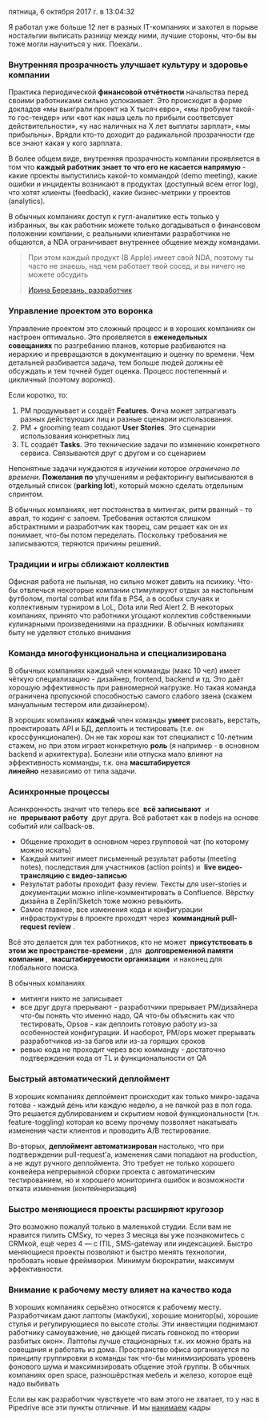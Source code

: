 пятница, 6 октября 2017 г. в 13:04:32

Я работал уже больше 12 лет в разных IT-компаниях и захотел в порыве ностальгии выписать разницу между ними, лучшие стороны, что-бы вы тоже могли научиться у них. Поехали..

<!-- truncate -->

### Внутренняя прозрачность улучшает культуру и здоровье компании

Практика периодической **финансовой отчётности** начальства перед своими работниками сильно успокаивает. Это происходит в форме докладов «мы выиграли проект на X тысяч евро», «мы пробуем такой-то гос-тендер» или «вот как наша цель по прибыли соответсвует действительности», «у нас наличных на X лет выплаты зарплат», «мы прибыльны». Врядли кто-то доходит до радикальной прозрачности где все знают какая у кого зарплата.

В более общем виде, внутренняя прозрачность компании проявляется в том что **каждый работник знает то что его не касается напрямую** - какие проекты выпустились какой-то коммандой (demo meeting), какие ошибки и инциденты возникают в продуктах (доступный всем error log), что хотят клиенты (feedback), какие бизнес-метрики у проектов (analytics). 

В обычных компаниях доступ к гугл-аналитике есть только у избранных, вы как работник можете только догадываться о финансовом положении компании, с реальными клиентами разработчики не общаются, а NDA ограничивает внутреннее общение между командами.  
  

> При этом каждый продукт (В Apple) имеет свой NDA, поэтому ты часто не знаешь, над чем работает твой сосед, и вы ничего не можете обсудить
> 
> [Ирина Березань, разработчик](https://vc.ru/26084-ukrainian-dev-in-usa)

### Управление проектом это воронка

Управление проектом это сложный процесс и в хороших компаниях он настроен оптимально. Это проявляется в **еженедельных совещаниях** по разгребанию планов, которые разбиваются на иерархию и превращаются в документацию и оценку по времени. Чем детальней разбивается задача, тем больше людей должны её обсуждать и тем точней будет оценка. Процесс постепенный и цикличный (поэтому _воронка_).

Если коротко, то:

1. PM продумывает и создаёт **Features**. Фича может затрагивать разных действующих лиц и разные сценарии использования.
2. PM + grooming team создают **User Stories**. Это сценарии использования конкретных лиц
3. TL создаёт **Tasks**. Это технические задачи по измнению конкретного сервиса. Связываются друг с другом и со сценарием

Непонятные задачи нуждаются в _изучении_ которое _ограничено по времени_. **Пожелания по** улучшениям и рефакторингу выписываются в отдельный список (**parking lot**), который можно сделать отдельным спринтом.

В обычных компаниях, нет постоянства в митингах, ритм рванный - то аврал, то кодинг с запоем. Требования остаются слишком абстрактными и разработчик как творец, сам решает как он их понимает, что-бы потом переделать. Поскольку требования не записываются, теряются причины решений. 

### Традиции и игры сближают коллектив

Офисная работа не пыльная, но сильно может давить на психику. Что-бы отвлечься некоторые компании стимулируют отдых за настольным футболом, mortal combat или fifa в PS4, а в особых случаях и коллективным турниром в LoL, Dota или Red Alert 2. В некоторых компаниях, принято что работники угощают коллектив собственными кулинарными произведениями на праздники. В обычных компаниях быту не уделяют столько внимания

### Команда многофункциональна и специализирована

В обычных компаниях каждый член комманды (макс 10 чел) имеет чёткую специализацию - дизайнер, frontend, backend и тд. Это даёт хорошую эффективность при равномерной нагрузке. Но такая команда ограничена пропускной способностью самого слабого звена (скажем мануальным тестером или дизайнером).

В хороших компаниях **каждый** член команды **умеет** рисовать, верстать, проектировать API и БД, деплоить и тестировать (т.е. он кроссфункционален). Он не так хорош как тот специалист с 10-летним стажем, но при этом играет конкретную **роль** (я например - в основном backend и архитектура). Болезни или отпуска мало влияют на эффективность комманды, т.к. она **масштабируется линейно** независимо от типа задачи.

### Асинхронные процессы

Асинхронность значит что теперь все  ****всё записывают****  и не  ****прерывают работу****  друг друга. Всё работает как в nodejs на основе событий или callback-ов. 

- Общение проходит в основном через групповой чат (по которому можно искать)
- Каждый митинг имеет письменный результат работы (meeting notes), последствия для участников (action points) и  ****live видео-трансляцию с видео-записью****
- Результат работы проходит фазу review. Тексты для user-stories и документации можно inline-комментировать в Confluence. Вёрстку дизайна в Zeplin/Sketch тоже можно ревьюить.
- Самое главное, все изменения кода и конфигурации инфраструктуры в проекте проходят через  ****коммандный pull-request review**** . 

Всё это делается для тех работников, кто не может  ****присутствовать в этом же пространстве-времени**** , для  ****долговременной памяти компании**** ,  ****масштабируемости организации****  и наконец для глобального поиска.  

В обычных компаниях 

- митинги никто не записывает
- все друг друга прерывают - разработчики прерывает PM/дизайнера что-бы понять что именно надо, QA что-бы объяснить как что тестировать, Opsов - как деплоить готовую работу из-за особенностей конфигурации. И наоборот, PM/ops может прерывать разработчиков из-за багов или из-за горящих сроков
- ревью кода не проходит через всю комманду - достаточно подтверждения кода от TL и функциональности от QA

  

### Быстрый автоматический деплоймент

В хороших компаниях деплоймент происходит как только микро-задача готова - каждый день или каждую неделю, а не пачкой раз в пол года. Это решается дублированием и скрытием новой функциональности (т.н. feature-toggling) которая ко всему прочему позволяет накатывать изменения части клиентов и проводить A/B тестирование. 

Во-вторых, **деплоймент автоматизирован** настолько, что при подтверждении pull-request'а, изменения сами попадают на production, а не ждут ручного деплоймента. Это требует не только хорошего конвейера непрерывной сборки проекта с автоматическим тестированием, но и хорошего мониторинга ошибок и возможности отката изменения (контейнеризация)

  

### Быстро меняющиеся проекты расширяют кругозор

Это возможно пожалуй только в маленькой студии. Если вам не нравится пилить CMSку, то через 3 месяца вы уже познакомитесь с CRMкой, ещё через 4 — с ITIL, SMS-gateway или индексацией. Быстро меняющиеся проекты позволяют и быстро менять технологии, пробовать новые фреймворки. Минимум бюрократии, максимум эффективности.

### Внимание к рабочему месту влияет на качество кода

В хороших компаниях серьёзно относятся к рабочему месту. Разработчикам дают лаптопы (макбуки), хорошие монитор(ы), хорошие стулья и регулирующиеся по высоте столы. Эти инвестиции поднимают работнику самоуважение, не дающей писать говнокод по «теории разбитых окон». Лаптопы лучше стационарных т.к. их можно брать на совещания и работать из дома. Пространство офиса организуется по принципу группировки в команды так что-бы минимизировать уровень фонового шума и максимизировать общение этой группы. В обычных компаниях open space, разношёрстная мебель и железо, которое ещё надо выбивать

Если вы как разработчик чувствуете что вам этого не хватает, то у нас в Pipedrive все эти пункты отличные. И мы [нанимаем](https://www.pipedrive.com/en/jobs) кадры